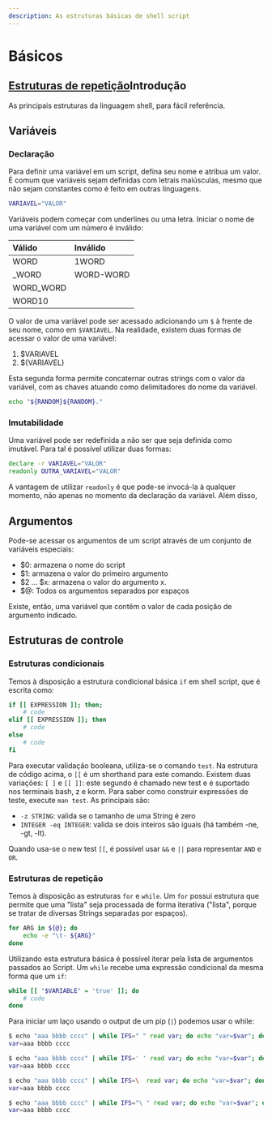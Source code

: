 ```yaml
---
description: As estruturas básicas de shell script
---
```


# Básicos

## [Estruturas de repetição](https://app.gitbook.com/@miguel-fontes/s/papyrus/~/edit/drafts/-Lgs2jQblK9oLuiyQ1dF/programacao/linguagens/shell-script/basicos#estruturas-de-repeticao)Introdução

As principais estruturas da linguagem shell, para fácil referência.

## Variáveis

### Declaração

Para definir uma variável em um script, defina seu nome e atribua um valor. É comum que variáveis sejam definidas com letrais maiúsculas, mesmo que não sejam constantes como é feito em outras linguagens.

```bash
VARIAVEL="VALOR"
```

Variáveis podem começar com underlines ou uma letra. Iniciar o nome de uma variável com um número é inválido:

| Válido | Inválido |
| :--- | :--- |
| WORD | 1WORD |
| \_WORD | WORD-WORD |
| WORD\_WORD |  |
| WORD10 |  |

O valor de uma variável pode ser acessado adicionando um `$` à frente de seu nome, como em `$VARIAVEL`. Na realidade, existem duas formas de acessar o valor de uma variável:

1. $VARIAVEL
2. ${VARIAVEL}

Esta segunda forma permite concaternar outras strings com o valor da variável, com as chaves atuando como delimitadores do nome da variável.

```bash
echo "${RANDOM}${RANDOM}."
```

### Imutabilidade

Uma variável pode ser redefinida a não ser que seja definida como imutável. Para tal é possível utilizar duas formas:

```bash
declare -r VARIAVEL="VALOR"
readonly OUTRA_VARIAVEL="VALOR"
```

A vantagem de utilizar `readonly` é que pode-se invocá-la à qualquer momento, não apenas no momento da declaração da variável. Além disso,

## Argumentos

Pode-se acessar os argumentos de um script através de um conjunto de variáveis especiais:

* $0: armazena o nome do script
* $1: armazena o valor do primeiro argumento
* $2 ... $x: armazena o valor do argumento x.
* $@: Todos os argumentos separados por espaços

Existe, então, uma variável que contêm o valor de cada posição de argumento indicado.

## Estruturas de controle

### Estruturas condicionais

Temos à disposição a estrutura condicional básica `if` em shell script, que é escrita como:

```bash
if [[ EXPRESSION ]]; then; 
    # code
elif [[ EXPRESSION ]]; then
    # code
else
    # code
fi
```

Para executar validação booleana, utiliza-se o comando `test`. Na estrutura de código acima, o `[[` é um shorthand para este comando. Existem duas variações: `[ ]` e `[[ ]]`: este segundo é chamado new test e é suportado nos terminais bash, z e korm. Para saber como construir expressões de teste, execute `man test`. As principais são:

* `-z STRING`: valida se o tamanho de uma String é zero
* `INTEGER -eq INTEGER`: valida se dois inteiros são iguais \(há também -ne, -gt, -lt\).

Quando usa-se o new test `[[`, é possível usar `&&` e `||` para representar `AND` e `OR`.

### Estruturas de repetição

Temos à disposição as estruturas `for` e `while`. Um `for` possui estrutura que permite que uma "lista" seja processada de forma iterativa \("lista", porque se tratar de diversas Strings separadas por espaços\).

```bash
for ARG in ${@}; do
    echo -e "\t- ${ARG}"
done
```

Utilizando esta estrutura básica é possível iterar pela lista de argumentos passados ao Script. Um `while` recebe uma expressão condicional da mesma forma que um `if`:

```bash
while [[ "$VARIABLE" = 'true' ]]; do
    # code
done
```

Para iniciar um laço usando o output de um pip \(`|`\) podemos usar o while:

```bash
$ echo "aaa bbbb cccc" | while IFS=" " read var; do echo "var=$var"; done
var=aaa bbbb cccc

$ echo "aaa bbbb cccc" | while IFS=' ' read var; do echo "var=$var"; done
var=aaa bbbb cccc

$ echo "aaa bbbb cccc" | while IFS=\  read var; do echo "var=$var"; done 
var=aaa bbbb cccc

$ echo "aaa bbbb cccc" | while IFS="\ " read var; do echo "var=$var"; done
var=aaa bbbb cccc
```

